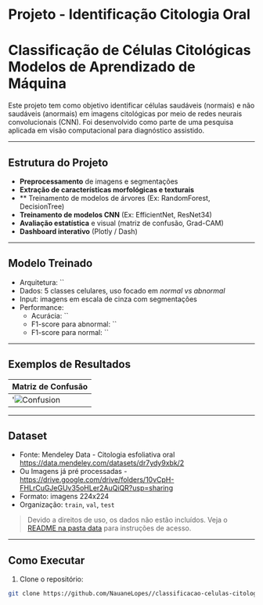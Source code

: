 # Projeto - Identificação Citologia Oral

#  Classificação de Células Citológicas Modelos de Aprendizado de Máquina


Este projeto tem como objetivo identificar células saudáveis (normais) e não saudáveis (anormais) em imagens citológicas por meio de redes neurais convolucionais (CNN). Foi desenvolvido como parte de uma pesquisa aplicada em visão computacional para diagnóstico assistido.

---

## Estrutura do Projeto

- **Preprocessamento** de imagens e segmentações
- **Extração de características morfológicas e texturais**
- ** Treinamento de modelos de árvores (Ex: RandomForest, DecisionTree)
- **Treinamento de modelos CNN** (Ex: EfficientNet, ResNet34)
- **Avaliação estatística** e visual (matriz de confusão, Grad-CAM)
- **Dashboard interativo** (Plotly / Dash)

---

##  Modelo Treinado

- Arquitetura: ``
- Dados: 5 classes celulares, uso focado em *normal vs abnormal*
- Input: imagens em escala de cinza com segmentações
- Performance:
  - Acurácia: ``
  - F1-score para abnormal: ``
  - F1-score para normal: ``

---

## Exemplos de Resultados
 Matriz de Confusão |
|--------------------|
'![Confusion](results/matriz_confusao.png) |'

---

##  Dataset

- Fonte: Mendeley Data - Citologia esfoliativa oral <https://data.mendeley.com/datasets/dr7ydy9xbk/2>
- Ou Imagens já pré processadas - <https://drive.google.com/drive/folders/10vCpH-FHLrCuGJeGUv35oHLer2AuQiQR?usp=sharing>
- Formato: imagens 224x224
- Organização: `train`, `val`, `test`

> Devido a direitos de uso, os dados não estão incluídos. Veja o [README na pasta data](./data/README.md) para instruções de acesso.

---

## Como Executar

1. Clone o repositório:
```bash
git clone https://github.com/NauaneLopes//classificacao-celulas-citologicas.git
